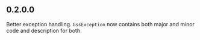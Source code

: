 ## 0.2.0.0

Better exception handling. `GssException` now contains both major and minor code and description for both.
